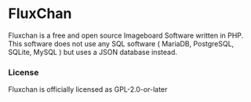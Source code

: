 # FluxChan
Fluxchan is a free and open source Imageboard Software written in PHP. This software does not use any SQL software ( MariaDB, PostgreSQL, SQLite, MySQL ) but uses a JSON database instead.


### License
Fluxchan is officially licensed as GPL-2.0-or-later
